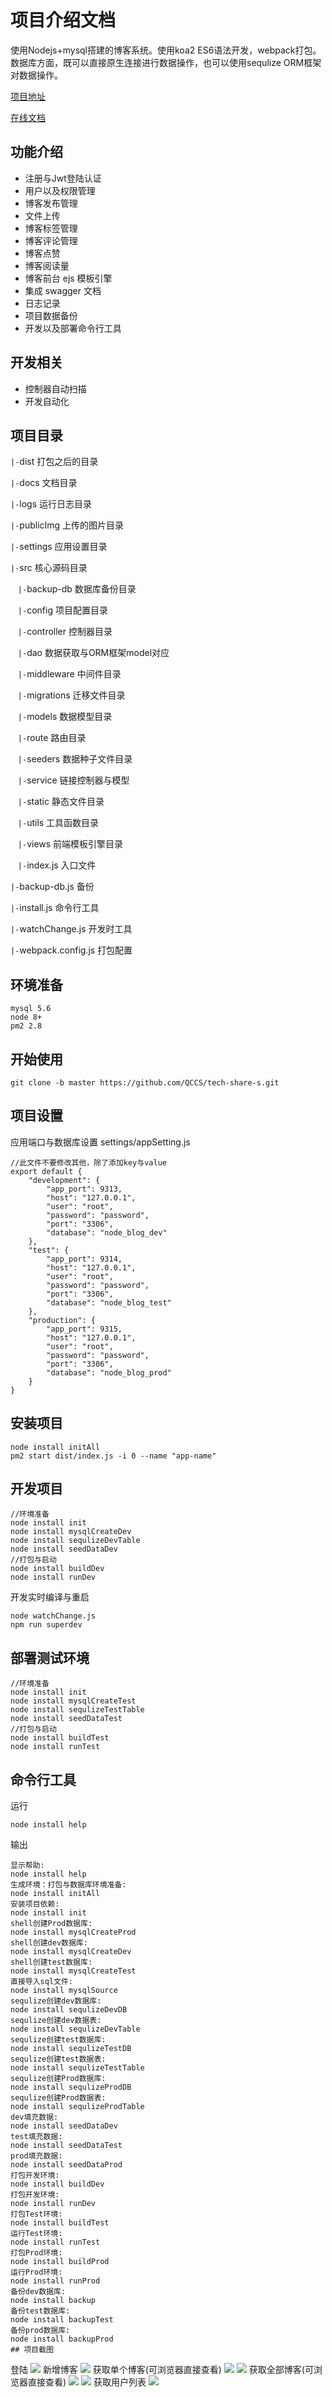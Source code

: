 # 项目介绍文档
使用Nodejs+mysql搭建的博客系统。使用koa2 ES6语法开发，webpack打包。
数据库方面，既可以直接原生连接进行数据操作，也可以使用sequlize ORM框架对数据操作。

[项目地址](https://github.com/QCCS/node-blog)

[在线文档](https://qccs.github.io/node-blog/docs/#/)

## 功能介绍
+ 注册与Jwt登陆认证
+ 用户以及权限管理
+ 博客发布管理
+ 文件上传
+ 博客标签管理
+ 博客评论管理
+ 博客点赞
+ 博客阅读量
+ 博客前台 ejs 模板引擎
+ 集成 swagger 文档
+ 日志记录
+ 项目数据备份
+ 开发以及部署命令行工具

## 开发相关
+ 控制器自动扫描
+ 开发自动化

## 项目目录

`|-`dist 打包之后的目录

`|-`docs 文档目录

`|-`logs 运行日志目录

`|-`publicImg 上传的图片目录

`|-`settings 应用设置目录

`|-`src 核心源码目录

&nbsp;&nbsp;&nbsp;`|-`backup-db 数据库备份目录

&nbsp;&nbsp;&nbsp;`|-`config 项目配置目录

&nbsp;&nbsp;&nbsp;`|-`controller 控制器目录

&nbsp;&nbsp;&nbsp;`|-`dao 数据获取与ORM框架model对应

&nbsp;&nbsp;&nbsp;`|-`middleware 中间件目录

&nbsp;&nbsp;&nbsp;`|-`migrations 迁移文件目录

&nbsp;&nbsp;&nbsp;`|-`models 数据模型目录

&nbsp;&nbsp;&nbsp;`|-`route 路由目录

&nbsp;&nbsp;&nbsp;`|-`seeders 数据种子文件目录

&nbsp;&nbsp;&nbsp;`|-`service 链接控制器与模型

&nbsp;&nbsp;&nbsp;`|-`static 静态文件目录

&nbsp;&nbsp;&nbsp;`|-`utils 工具函数目录

&nbsp;&nbsp;&nbsp;`|-`views 前端模板引擎目录

&nbsp;&nbsp;&nbsp;`|-`index.js 入口文件

`|-`backup-db.js 备份

`|-`install.js 命令行工具

`|-`watchChange.js 开发时工具

`|-`webpack.config.js 打包配置


## 环境准备
```
mysql 5.6
node 8+
pm2 2.8

```
## 开始使用 
```
git clone -b master https://github.com/QCCS/tech-share-s.git
```
## 项目设置
应用端口与数据库设置 settings/appSetting.js
```
//此文件不要修改其他，除了添加key与value
export default {
    "development": {
        "app_port": 9313,
        "host": "127.0.0.1",
        "user": "root",
        "password": "password",
        "port": "3306",
        "database": "node_blog_dev"
    },
    "test": {
        "app_port": 9314,
        "host": "127.0.0.1",
        "user": "root",
        "password": "password",
        "port": "3306",
        "database": "node_blog_test"
    },
    "production": {
        "app_port": 9315,
        "host": "127.0.0.1",
        "user": "root",
        "password": "password",
        "port": "3306",
        "database": "node_blog_prod"
    }
}
```
## 安装项目
```
node install initAll
pm2 start dist/index.js -i 0 --name "app-name"
```
## 开发项目
```
//环境准备
node install init
node install mysqlCreateDev
node install sequlizeDevTable
node install seedDataDev
//打包与启动
node install buildDev
node install runDev
```
开发实时编译与重启
```
node watchChange.js
npm run superdev
```
## 部署测试环境
```
//环境准备
node install init
node install mysqlCreateTest
node install sequlizeTestTable
node install seedDataTest
//打包与启动
node install buildTest
node install runTest
```

## 命令行工具
运行

```
node install help
```
输出
```
显示帮助:
node install help
生成环境：打包与数据库环境准备:
node install initAll
安装项目依赖:
node install init
shell创建Prod数据库:
node install mysqlCreateProd
shell创建dev数据库:
node install mysqlCreateDev
shell创建test数据库:
node install mysqlCreateTest
直接导入sql文件:
node install mysqlSource
sequlize创建dev数据库:
node install sequlizeDevDB
sequlize创建dev数据表:
node install sequlizeDevTable
sequlize创建test数据库:
node install sequlizeTestDB
sequlize创建test数据表:
node install sequlizeTestTable
sequlize创建Prod数据库:
node install sequlizeProdDB
sequlize创建Prod数据表:
node install sequlizeProdTable
dev填充数据:
node install seedDataDev
test填充数据:
node install seedDataTest
prod填充数据:
node install seedDataProd
打包开发环境:
node install buildDev
打包开发环境:
node install runDev
打包Test环境:
node install buildTest
运行Test环境:
node install runTest
打包Prod环境:
node install buildProd
运行Prod环境:
node install runProd
备份dev数据库:
node install backup
备份test数据库:
node install backupTest
备份prod数据库:
node install backupProd
## 项目截图
```
登陆
![](https://raw.githubusercontent.com/QCCS/node-blog/master/docs/imgs/login.png)
新增博客
![](https://raw.githubusercontent.com/QCCS/node-blog/master/docs/imgs/create_post.png)
获取单个博客(可浏览器直接查看)
![](https://raw.githubusercontent.com/QCCS/node-blog/master/docs/imgs/get_post.png)
![](https://raw.githubusercontent.com/QCCS/node-blog/master/docs/imgs/post_detail.png)
获取全部博客(可浏览器直接查看)
![](https://raw.githubusercontent.com/QCCS/node-blog/master/docs/imgs/get_all_post.png)
![](https://raw.githubusercontent.com/QCCS/node-blog/master/docs/imgs/post_list.png)
获取用户列表
![](https://raw.githubusercontent.com/QCCS/node-blog/master/docs/imgs/user.png)